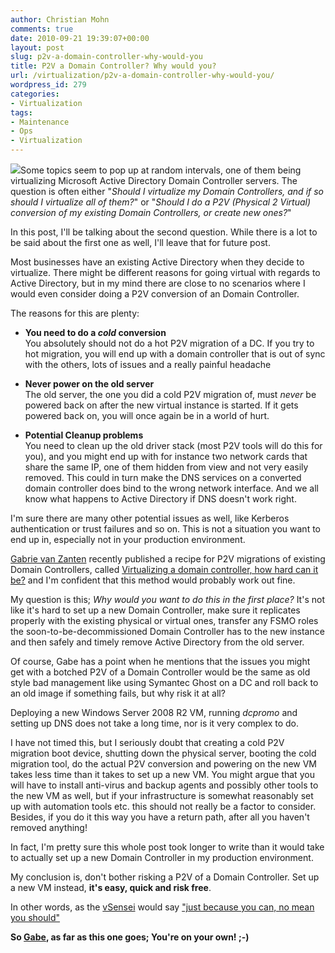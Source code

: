 ```yaml
---
author: Christian Mohn
comments: true
date: 2010-09-21 19:39:07+00:00
layout: post
slug: p2v-a-domain-controller-why-would-you
title: P2V a Domain Controller? Why would you?
url: /virtualization/p2v-a-domain-controller-why-would-you/
wordpress_id: 279
categories:
- Virtualization
tags:
- Maintenance
- Ops
- Virtualization
---
```


![](/images/logos/vmware-logo.gif)Some topics seem to pop up at random intervals, one of them being virtualizing Microsoft Active Directory Domain Controller servers. The question is often either "_Should I virtualize my Domain Controllers, and if so should I virtualize all of them?_" or "_Should I do a P2V (Physical 2 Virtual) conversion of my existing Domain Controllers, or create new ones?_"

In this post, I'll be talking about the second question. While there is a lot to be said about the first one as well, I'll leave that for future post. 

Most businesses have an existing Active Directory when they decide to virtualize. There might be different reasons for going virtual with regards to Active Directory, but in my mind there are close to no scenarios where I would even consider doing a P2V conversion of an Domain Controller. 

The reasons for this are plenty:




  * **You need to do a _cold_ conversion**  
You absolutely should not do a hot P2V migration of a DC. If you try to hot migration, you will end up with a domain controller that is out of sync with the others, lots of issues and a really painful headache


  * **Never power on the old server**  
The old server, the one you did a cold P2V migration of, must _never_ be powered back on after the new virtual instance is started. If it gets powered back on, you will once again be in a world of hurt.


  * **Potential Cleanup problems**  
You need to clean up the old driver stack (most P2V tools will do this for you), and you might end up with for instance two network cards that share the same IP, one of them hidden from view and not very easily removed. This could in turn make the DNS services on a converted domain controller does bind to the wrong network interface. And we all know what happens to Active Directory if DNS doesn't work right.



I'm sure there are many other potential issues as well, like Kerberos authentication or trust failures and so on. This is not a situation you want to end up in, especially not in your production environment.

[Gabrie van Zanten](http://twitter.com/gabvirtualworld) recently published a recipe for P2V migrations of existing Domain Controllers, called [Virtualizing a domain controller, how hard can it be?](http://www.gabesvirtualworld.com/virtualizing-a-domain-controller-how-hard-can-it-be/) and I'm confident that this method would probably work out fine. 

My question is this; _Why would you want to do this in the first place?_ It's not like it's hard to set up a new Domain Controller, make sure it replicates properly with the existing physical or virtual ones, transfer any FSMO roles the soon-to-be-decommissioned Domain Controller has to the new instance and then safely and timely remove Active Directory from the old server. 

Of course, Gabe has a point when he mentions that the issues you might get with a botched P2V of a Domain Controller would be the same as old style bad management like using Symantec Ghost on a DC and roll back to an old image if something fails, but why risk it at all? 

Deploying a new Windows Server 2008 R2 VM, running _dcpromo_ and setting up DNS does not take a long time, nor is it very complex to do. 

I have not timed this, but I seriously doubt that creating a cold P2V migration boot device, shutting down the physical server, booting the cold migration tool, do the actual P2V conversion and powering on the new VM takes less time than it takes to set up a new VM. You might argue that you will have to install anti-virus and backup agents and possibly other tools to the new VM as well, but if your infrastructure is somewhat reasonably set up with automation tools etc. this should not really be a factor to consider. Besides, if you do it this way you have a return path, after all you haven't removed anything!

In fact, I'm pretty sure this whole post took longer to write than it would take to actually set up a new Domain Controller in my production environment. 

My conclusion is, don't bother risking a P2V of a Domain Controller. Set up a new VM instead, **it's easy, quick and risk free**. 

In other words, as the [vSensei](http://twitter.com/search?q=vsensei) would say ["just because you can, no mean you should"](http://twitter.com/ChrisDearden/statuses/25135153842)

**So [Gabe](http://twitter.com/gabvirtualworld), as far as this one goes; You're on your own! ;-)**
